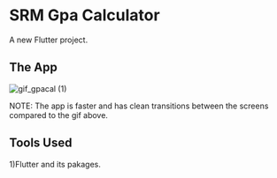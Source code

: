 # SRM Gpa Calculator

A new Flutter project.

## The App

![gif_gpacal (1)](https://user-images.githubusercontent.com/69068704/155853267-44ac9c99-8d64-42c3-bd19-cdc75bd101b2.gif)


NOTE: The app is faster and has clean transitions between the screens compared to the gif above.
## Tools Used

1)Flutter and its pakages.

